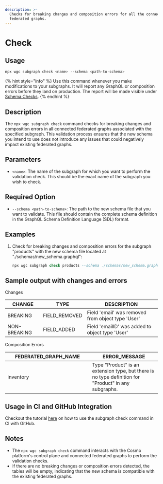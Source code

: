 ```yaml
---
description: >-
  Checks for breaking changes and composition errors for all the connected
  federated graphs.
---
```


# Check

## Usage

```bash
npx wgc subgraph check <name> --schema <path-to-schema>
```

{% hint style="info" %}
Use this command whenever you make modifications to your subgraphs. It will report any GraphQL or composition errors before they land on production. The report will be made visible under [Schema Checks](../../studio/schema-checks.md).
{% endhint %}

## Description

The `npx wgc subgraph check` command checks for breaking changes and composition errors in all connected federated graphs associated with the specified subgraph. This validation process ensures that the new schema you intend to use does not introduce any issues that could negatively impact existing federated graphs.

## Parameters

* `<name>`: The name of the subgraph for which you want to perform the validation check. This should be the exact name of the subgraph you wish to check.

## Required Option

* `--schema <path-to-schema>`: The path to the new schema file that you want to validate. This file should contain the complete schema definition in the GraphQL Schema Definition Language (SDL) format.

## Examples

1.  Check for breaking changes and composition errors for the subgraph "products" with the new schema file located at "./schemas/new\_schema.graphql":

    ```sql
    npx wgc subgraph check products --schema ./schemas/new_schema.graphql
    ```

## Sample output with changes and errors

Changes

| CHANGE       | TYPE           | DESCRIPTION                                       |
| ------------ | -------------- | ------------------------------------------------- |
| BREAKING     | FIELD\_REMOVED | Field 'email' was removed from object type 'User' |
| NON-BREAKING | FIELD\_ADDED   | Field 'emailID' was added to object type 'User'   |

Composition Errors

<table><thead><tr><th width="263">FEDERATED_GRAPH_NAME</th><th>ERROR_MESSAGE</th></tr></thead><tbody><tr><td>inventory</td><td>Type "Product" is an extension type, but there is no type definition for "Product" in any subgraphs.</td></tr></tbody></table>

## Usage in CI and GitHub Integration

Checkout the tutorial [here](../../tutorial/pr-based-workflow-for-federation.md) on how to use the subgraph check command in CI with GitHub.

## Notes

* The `npx wgc subgraph check` command interacts with the Cosmo platform's control plane and connected federated graphs to perform the validation checks.
* If there are no breaking changes or composition errors detected, the tables will be empty, indicating that the new schema is compatible with the existing federated graphs.
